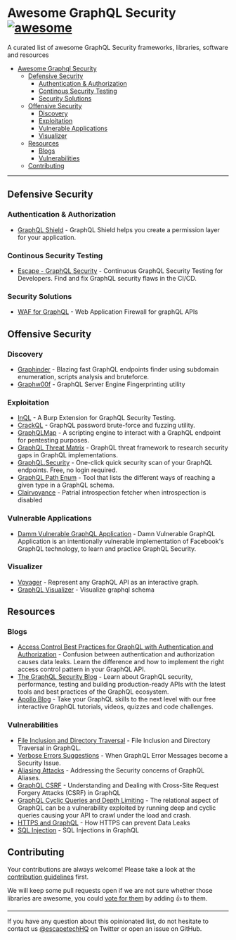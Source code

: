 <!--lint disable awesome-list-item awesome-toc-->

# Awesome GraphQL Security [![awesome](https://awesome.re/badge-flat2.svg)](https://awesome.re)

A curated list of awesome GraphQL Security frameworks, libraries, software and resources

- [Awesome Graphql Security](#awesome-graphql-security)
  - [Defensive Security](#defensive-security)
    - [Authentication & Authorization](#authentication--authorization)
    - [Continous Security Testing](#continous-security-testing)
    - [Security Solutions](#security-solutions)
  - [Offensive Security](#offensive-security)
    - [Discovery](#discovery)
    - [Exploitation](#exploitation)
    - [Vulnerable Applications](#vulnerable-applications)
    - [Visualizer](#visualizer)
  - [Resources](#resources)
    - [Blogs](#blogs)
    - [Vulnerabilities](#vulnerabilities)
  - [Contributing](#contributing)

---

## Defensive Security

### Authentication & Authorization

- [GraphQL Shield](https://github.com/maticzav/graphql-shield) - GraphQL Shield helps you create a permission layer for your application. 

### Continous Security Testing

- [Escape - GraphQL Security](https://escape.tech) - Continuous GraphQL Security Testing for Developers. Find and fix GraphQL security flaws in the CI/CD.

### Security Solutions

- [WAF for GraphQL](https://lab.wallarm.com/api-security-solution/) - Web Application Firewall for graphQL APIs

## Offensive Security

### Discovery

- [Graphinder](https://github.com/Escape-Technologies/graphinder) - Blazing fast GraphQL endpoints finder using subdomain enumeration, scripts analysis and bruteforce.
- [Graphw00f](https://github.com/dolevf/graphw00f) - GraphQL Server Engine Fingerprinting utility

### Exploitation

- [InQL](https://github.com/doyensec/inql) - A Burp Extension for GraphQL Security Testing.
- [CrackQL](https://github.com/nicholasaleks/CrackQL) - GraphQL password brute-force and fuzzing utility.
- [GraphQLMap](https://github.com/swisskyrepo/GraphQLmap) - A scripting engine to interact with a GraphQL endpoint for pentesting purposes.
- [GraphQL Threat Matrix](https://github.com/nicholasaleks/graphql-threat-matrix) - GraphQL threat framework to research security gaps in GraphQL implementations.
- [GraphQL.Security](https://graphql.security) - One-click quick security scan of your GraphQL endpoints. Free, no login required.
- [GraphQL Path Enum](https://gitlab.com/dee-see/graphql-path-enum) - Tool that lists the different ways of reaching a given type in a GraphQL schema.
- [Clairvoyance](https://github.com/nikitastupin/clairvoyance) - Patrial introspection fetcher when introspection is disabled

### Vulnerable Applications

- [Damm Vulnerable GraphQL Application](https://github.com/dolevf/Damn-Vulnerable-GraphQL-Application) - Damn Vulnerable GraphQL Application is an intentionally vulnerable implementation of Facebook's GraphQL technology, to learn and practice GraphQL Security. 

### Visualizer

- [Voyager](https://github.com/IvanGoncharov/graphql-voyager) - Represent any GraphQL API as an interactive graph.
- [GraphQL Visualizer](https://www.graphqlvisualizer.com) - Visualize graphql schema

## Resources

### Blogs

- [Access Control Best Practices for GraphQL with Authentication and Authorization](https://blog.escape.tech/authentication-authorization-access-control/) - Confusion between authentication and authorization causes data leaks. Learn the difference and how to implement the right access control pattern in your GraphQL API.
- [The GraphQL Security Blog](https://blog.escape.tech/9-graphql-security-best-practices/) - Learn about GraphQL security, performance, testing and building production-ready APIs with the latest tools and best practices of the GraphQL ecosystem.
- [Apollo Blog](https://www.apollographql.com/blog/graphql/security/9-ways-to-secure-your-graphql-api-security-checklist/) - Take your GraphQL skills to the next level with our free interactive GraphQL tutorials, videos, quizzes and code challenges.

### Vulnerabilities

- [File Inclusion and Directory Traversal](https://blog.escape.tech/file-inclusion-directory-traversal-graphql/) - File Inclusion and Directory Traversal in GraphQL.
- [Verbose Errors Suggestions](https://blog.escape.tech/graphql-verbose-error-suggestions/) - When GraphQL Error Messages become a Security Issue.
- [Aliasing Attacks](https://blog.escape.tech/graphql-batch-attacks-cause-dos/) - Addressing the Security concerns of GraphQL Aliases.
- [GraphQL CSRF](https://blog.escape.tech/understanding-and-dealing-with-cross-site-request-forgery-attacks/) - Understanding and Dealing with Cross-Site Request Forgery Attacks (CSRF) in GraphQL
- [GraphQL Cyclic Queries and Depth Limiting](https://blog.escape.tech/cyclic-queries-and-depth-limit/) - The relational aspect of GraphQL can be a vulnerability exploited by running deep and cyclic queries causing your API to crawl under the load and crash.
- [HTTPS and GraphQL](https://blog.escape.tech/prevent-data-leaks-with-https/) - How HTTPS can prevent Data Leaks
- [SQL Injection](https://blog.escape.tech/sql-injection-in-graphql/) - SQL Injections in GraphQL

## Contributing

Your contributions are always welcome! Please take a look at the [contribution guidelines](https://github.com/Escape-Technologies/awesome-graphql-security/blob/main/CONTRIBUTING.md) first.

We will keep some pull requests open if we are not sure whether those libraries are awesome, you could [vote for them](https://github.com/Escape-Technologies/awesome-graphql-security/pulls) by adding :+1: to them.

---

If you have any question about this opinionated list, do not hesitate to contact us [@escapetechHQ](https://twitter.com/escapetechHQ) on Twitter or open an issue on GitHub.
